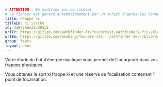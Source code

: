```yaml
---
# ATTENTION : Ne modifiez pas ce fichier
# Ce fichier est généré automatiquement par un script d'après les données du module Foundry VTT officiel et de sa traduction
title: Frappe ki
titleEn: Ki Strike
id: 3a07jkWezSuORSpS
urlFr: https://gitlab.com/pathfinder-fr/foundryvtt-pathfinder2-fr/-/blob/master/data/feats/3a07jkWezSuORSpS.htm
urlEn: https://gitlab.com/hooking/foundry-vtt---pathfinder-2e/-/blob/master/packs/data/feats.db/ki-strike.json
group: feats
layout: dons
---
```

Votre étude du flot d’énergie mystique vous permet de l’incorporer dans vos frappes physiques.

Vous obtenez le sort ki frappe ki et une réserve de focalisation contenant 1 point de focalisation.


